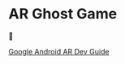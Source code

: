 # AR Ghost Game

👻

[Google Android AR Dev Guide](https://developers.google.com/ar/develop/java/quickstart)